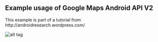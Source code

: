 <h2>Example usage of Google Maps Android API V2</h2>
This example is part of a tutorial from http://androidresearch.wordpress.com/

![alt tag](http://androidresearch.files.wordpress.com/2013/09/maps-example.png?w=595)
